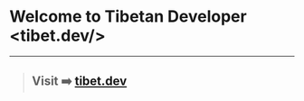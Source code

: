 # Welcome to Tibetan Developer <tibet.dev/>

---

> ## Visit :arrow_right: [tibet.dev](https://tibet.dev 'Tibetan Developer')
